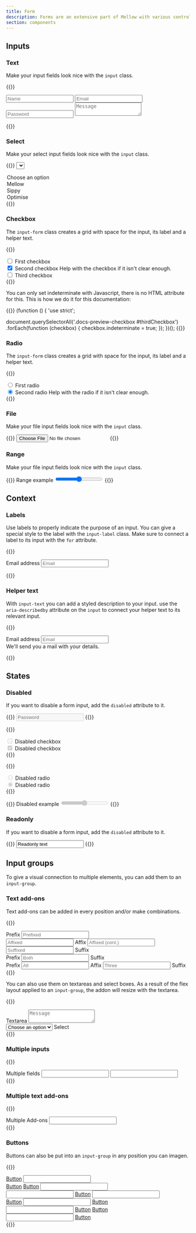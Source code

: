 ```yaml
---
title: Form
description: Forms are an extensive part of Mellow with various controls, layouts, and connected components.
section: components
---
```



## Inputs
### Text
Make your input fields look nice with the `input` class.

{{<example>}}
<form class="grid gap-3">
  <input type="text" class="input" placeholder="Name" />
  <input type="email" class="input" placeholder="Email" />
  <input type="password" class="input" placeholder="Password" />
  <textarea class="input" placeholder="Message"></textarea>
</form>
{{</example>}}

### Select
Make your select input fields look nice with the `input` class.

{{<example>}}
<select class="input" aria-label="Name">
  <option>Choose an option</option>
  <option>Mellow</option>
  <option>Sippy</option>
  <option>Optimise</option>
</select>
{{</example>}}

### Checkbox
The `input-form` class creates a grid with space for the input, its label and a helper text.

{{<example class="docs-preview-checkbox">}}
<div class="input-form">
  <input class="input-check" type="checkbox" value="1" id="firstCheckbox">
  <label class="input-label" for="firstCheckbox">
    First checkbox
  </label>
</div>
<div class="input-form">
  <input class="input-check" type="checkbox" value="2" id="secondCheckbox" checked>
  <label class="input-label" for="secondCheckbox">
    Second checkbox
  </label>
  <span class="input-text">Help with the checkbox if it isn't clear enough.</span>
</div>
<div class="input-form">
  <input class="input-check" type="checkbox" value="" id="thirdCheckbox">
  <label class="input-label" for="thirdCheckbox">
    Third checkbox
  </label>
</div>
{{</example>}}

You can only set indeterminate with Javascript, there is no HTML attribute for this. This is how we do it for this documentation:

{{<example lang="js" show_preview="false">}}
(function () {
  'use strict';

  document.querySelectorAll('.docs-preview-checkbox #thirdCheckbox')
    .forEach(function (checkbox) {
      checkbox.indeterminate = true;
    });
})();
{{</example>}}

### Radio
The `input-form` class creates a grid with space for the input, its label and a helper text.

{{<example>}}
<div class="input-form">
  <input class="input-check" type="radio" value="1" id="firstRadio" name="radioInput">
  <label class="input-label" for="firstRadio">
    First radio
  </label>
</div>
<div class="input-form">
  <input class="input-check" type="radio" value="2" id="secondRadio" name="radioInput" checked>
  <label class="input-label" for="secondRadio">
    Second radio
  </label>
  <span class="input-text">Help with the radio if it isn't clear enough.</span>
</div>
{{</example>}}

### File
Make your file input fields look nice with the `input` class.

{{<example>}}
<input class="input" type="file">
{{</example>}}

### Range
Make your file input fields look nice with the `input` class.

{{<example>}}
<label for="rangeInput" class="input-label">Range example</label>
<input type="range" class="input-range" id="rangeInput">
{{</example>}}

## Context
### Labels
Use labels to properly indicate the purpose of an input. You can give a special style to the label with the `input-label` class. Make sure to connect a label to its input with the `for` attribute.

{{<example>}}
<form>
  <label for="emailInput" class="input-label">Email address</label>
  <input type="email" class="input" id="emailInput" placeholder="Email" />
</form>
{{</example>}}

### Helper text
With `input-text` you can add a styled description to your input. use the `aria-describedby` attribute on the `input` to connect your helper text to its relevant input.

{{<example>}}
<form>
  <label for="emailInput1" class="input-label">Email address</label>
  <input type="email" class="input" id="emailInput1" placeholder="Email" aria-describedby="emailHelp" />
  <div id="emailHelp" class="input-text">We'll send you a mail with your details.</div>
</form>
{{</example>}}

## States
### Disabled
If you want to disable a form input, add the `disabled` attribute to it.

{{<example>}}
<input type="password" class="input" placeholder="Password" disabled />
{{</example>}}

{{<example>}}
<div class="input-form">
  <input class="input-check" type="checkbox" value="1" id="disabledCheckbox" disabled>
  <label class="input-label" for="disabledCheckbox">
    Disabled checkbox
  </label>
</div>
<div class="input-form">
  <input class="input-check" type="checkbox" value="1" id="disabledCheckbox" disabled checked>
  <label class="input-label" for="disabledCheckbox">
    Disabled checkbox
  </label>
</div>
{{</example>}}

{{<example>}}
<div class="input-form">
  <input class="input-check" type="radio" value="1" id="disabledRadio" name="disabledRadioInput" disabled>
  <label class="input-label" for="disabledRadio">
    Disabled radio
  </label>
</div>
<div class="input-form">
  <input class="input-check" type="radio" value="2" id="disabledRadioChecked" name="disabledRadioInput" disabled checked>
  <label class="input-label" for="disabledRadioChecked">
    Disabled radio
  </label>
</div>
{{</example>}}

{{<example>}}
<label for="disabledRangeInput" class="input-label">Disabled example</label>
<input type="range" class="input-range" id="disabledRangeInput" disabled>
{{</example>}}

### Readonly
If you want to disable a form input, add the `disabled` attribute to it.

{{<example>}}
<input type="text" class="input" value="Readonly text" aria-label="readonly input" readonly>
{{</example>}}

## Input groups
To give a visual connection to multiple elements, you can add them to an `input-group`.

### Text add-ons
Text add-ons can be added in every position and/or make combinations.

{{<example>}}
<div class="input-group mb-3">
  <span class="input-text" id="prefix-addon">Prefix</span>
  <input type="text" class="input" placeholder="Prefixed" aria-label="Prefixed" aria-describedby="prefix-addon">
</div>

<div class="input-group mb-3">
  <input type="text" class="input" placeholder="Affixed" aria-label="Affixed">
  <span class="input-text">Affix</span>
  <input type="text" class="input" placeholder="Affixed (cont.)" aria-label="Affixed (cont.)">
</div>

<div class="input-group mb-3">
  <input type="text" class="input" placeholder="Suffixed" aria-label="Suffixed" aria-describedby="suffix-addon">
  <span class="input-text" id="suffix-addon">Suffix</span>
</div>

<div class="input-group mb-3">
  <span class="input-text" id="prefix-addon-combo">Prefix</span>
  <input type="text" class="input" placeholder="Both" aria-label="Both" aria-describedby="suffix-addon-combo">
  <span class="input-text" id="suffix-addon-combo">Suffix</span>
</div>

<div class="input-group">
  <span class="input-text" id="text-addon-prefix-three">Prefix</span>
  <input type="text" class="input" placeholder="All" aria-label="All">
  <span class="input-text" id="text-addon-affix-three">Affix</span>
  <input type="text" class="input" placeholder="Three" aria-label="Three">
  <span class="input-text" id="text-addon-suffix-three">Suffix</span>
</div>
{{</example>}}

You can also use them on textareas and select boxes. As a result of the flex layout applied to an `input-group`, the addon will resize with the textarea.

{{<example>}}
<div class="input-group mb-3">
  <span class="input-text" id="textarea-addon">Textarea</span>
  <textarea class="input" placeholder="Message"></textarea>
</div>

<div class="input-group">
  <select class="input" aria-label="Name">
    <option>Choose an option</option>
    <option>Mellow</option>
    <option>Sippy</option>
    <option>Optimise</option>
  </select>
  <span class="input-text" id="select-addon">Select</span>
</div>
{{</example>}}

### Multiple inputs
{{<example>}}
<div class="input-group">
  <span class="input-text">Multiple fields</span>
  <input type="text" class="input" aria-label="First">
  <input type="text" class="input" aria-label="Second">
</div>
{{</example>}}

### Multiple text add-ons
{{<example>}}
<div class="input-group">
  <span class="input-text">Multiple</span>
  <span class="input-text">Add-ons</span>
  <input type="text" class="input" aria-label="Field">
</div>
{{</example>}}

### Buttons
Buttons can also be put into an `input-group` in any position you can imagen.

{{<example>}}
<div class="input-group mb-3">
  <a href="#" class="btn btn-default">Button</a>
  <input type="text" class="input" aria-label="Field">
</div>
<div class="input-group mb-3">
  <a href="#" class="btn btn-primary">Button</a>
  <a href="#" class="btn btn-primary">Button</a>
  <input type="text" class="input" aria-label="Field">
</div>
<div class="input-group mb-3">
  <input type="text" class="input" aria-label="Field">
  <a href="#" class="btn btn-danger">Button</a>
  <input type="text" class="input" aria-label="Field">
</div>
<div class="input-group mb-3">
  <a href="#" class="btn btn-secondary">Button</a>
  <input type="text" class="input" aria-label="Field">
  <a href="#" class="btn btn-secondary">Button</a>
</div>
<div class="input-group mb-3">
  <input type="text" class="input" aria-label="Field">
  <a href="#" class="btn btn-default">Button</a>
  <a href="#" class="btn btn-default">Button</a>
</div>
<div class="input-group">
  <input type="text" class="input" aria-label="Field">
  <a href="#" class="btn btn-success">Button</a>
</div>
{{</example>}}
